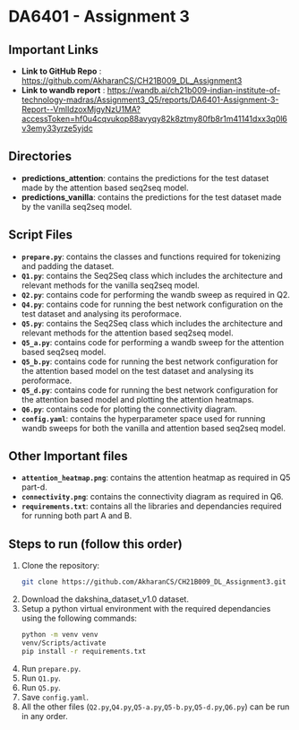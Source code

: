 # DA6401 - Assignment 3

## Important Links
- **Link to GitHub Repo** : <https://github.com/AkharanCS/CH21B009_DL_Assignment3>
- **Link to wandb report** : <https://wandb.ai/ch21b009-indian-institute-of-technology-madras/Assignment3_Q5/reports/DA6401-Assignment-3-Report--VmlldzoxMjgyNzU1MA?accessToken=hf0u4cqvukop88avyqy82k8ztmy80fb8r1m41141dxx3q0l6v3emy33yrze5yjdc>

## Directories
- **predictions_attention**: contains the predictions for the test dataset made by the attention based seq2seq model.
- **predictions_vanilla**: contains the predictions for the test dataset made by the vanilla seq2seq model.

## Script Files
- **`prepare.py`**: contains the classes and functions required for tokenizing and padding the dataset.
- **`Q1.py`**: contains the Seq2Seq class which includes the architecture and relevant methods for the vanilla seq2seq model.
- **`Q2.py`**: contains code for performing the wandb sweep as required in Q2.
- **`Q4.py`**: contains code for running the best network configuration on the test dataset and analysing its peroformace.
- **`Q5.py`**: contains the Seq2Seq class which includes the architecture and relevant methods for the attention based seq2seq model.
- **`Q5_a.py`**: contains code for performing a wandb sweep for the attention based seq2seq model.
- **`Q5_b.py`**: contains code for running the best network configuration for the attention based model on the test dataset and analysing its peroformace.
- **`Q5_d.py`**: contains code for running the best network configuration for the attention based model and plotting the attention heatmaps.
- **`Q6.py`**: contains code for plotting the connectivity diagram.
- **`config.yaml`**: contains the hyperparameter space used for running wandb sweeps for both the vanilla and attention based seq2seq model.

## Other Important files
- **`attention_heatmap.png`**: contains the attention heatmap as required in Q5 part-d.
- **`connectivity.png`**: contains the connectivity diagram as required in Q6.
- **`requirements.txt`**: contains all the libraries and dependancies required for running both part A and B.

## Steps to run (follow this order)
1. Clone the repository:
   ```bash
   git clone https://github.com/AkharanCS/CH21B009_DL_Assignment3.git
   ```
2. Download the dakshina_dataset_v1.0 dataset.
3. Setup a python virtual environment with the required dependancies using the following commands:
     ```bash
    python -m venv venv
    venv/Scripts/activate
    pip install -r requirements.txt
   ```
4. Run `prepare.py`. <br>
5. Run `Q1.py`. <br>
6. Run `Q5.py`. <br>
7. Save `config.yaml`. <br>
8. All the other files (`Q2.py`,`Q4.py`,`Q5-a.py`,`Q5-b.py`,`Q5-d.py`,`Q6.py`) can be run in any order. <br>
